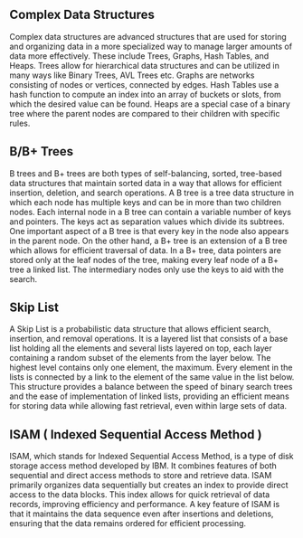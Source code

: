 ## Complex Data Structures

Complex data structures are advanced structures that are used for storing and organizing data in a more specialized way to manage larger amounts of data more effectively. These include Trees, Graphs, Hash Tables, and Heaps. Trees allow for hierarchical data structures and can be utilized in many ways like Binary Trees, AVL Trees etc. Graphs are networks consisting of nodes or vertices, connected by edges. Hash Tables use a hash function to compute an index into an array of buckets or slots, from which the desired value can be found. Heaps are a special case of a binary tree where the parent nodes are compared to their children with specific rules.


## B/B+ Trees

B trees and B+ trees are both types of self-balancing, sorted, tree-based data structures that maintain sorted data in a way that allows for efficient insertion, deletion, and search operations. A B tree is a tree data structure in which each node has multiple keys and can be in more than two children nodes. Each internal node in a B tree can contain a variable number of keys and pointers. The keys act as separation values which divide its subtrees. One important aspect of a B tree is that every key in the node also appears in the parent node. On the other hand, a B+ tree is an extension of a B tree which allows for efficient traversal of data. In a B+ tree, data pointers are stored only at the leaf nodes of the tree, making every leaf node of a B+ tree a linked list. The intermediary nodes only use the keys to aid with the search.


## Skip List

A Skip List is a probabilistic data structure that allows efficient search, insertion, and removal operations. It is a layered list that consists of a base list holding all the elements and several lists layered on top, each layer containing a random subset of the elements from the layer below. The highest level contains only one element, the maximum. Every element in the lists is connected by a link to the element of the same value in the list below. This structure provides a balance between the speed of binary search trees and the ease of implementation of linked lists, providing an efficient means for storing data while allowing fast retrieval, even within large sets of data.

## ISAM  ( Indexed Sequential Access Method )
ISAM, which stands for Indexed Sequential Access Method, is a type of disk storage access method developed by IBM. It combines features of both sequential and direct access methods to store and retrieve data. ISAM primarily organizes data sequentially but creates an index to provide direct access to the data blocks. This index allows for quick retrieval of data records, improving efficiency and performance. A key feature of ISAM is that it maintains the data sequence even after insertions and deletions, ensuring that the data remains ordered for efficient processing.

